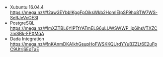 - Xubuntu 16.04.4  https://mega.nz/#!2aw3EYbb!KggFpOiksWkb2HomIEIpSF9ho8TW7WS-SeRJeVcOE3I
- PostgreSQL https://mega.nz/#!mXZTBL6Y!PTtYATmELG6uLUWSWWP_ip6ihsVTXZCzmSBk-FPXMqA
- Dada Integration https://mega.nz/#!nKAnmDKA!khGsupHoFWSKKQUrdYYuBZZLt6E2uFpC9UtrjSEdTaE


